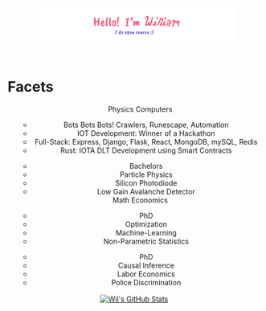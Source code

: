 <p align="center"><a href="https://tsangares.github.io"><img width="80%" alt="Hello, I'm William. I do open source!"
            src="./img/header.png" /></a></p>

<br />

# Facets
<ul align="center">
    <tr>
        <td>Physics</td>
        <td>Computers</td>
    </tr>
    <tr>
        <td>
            <ul>
                <li>Bots Bots Bots! Crawlers, Runescape, Automation</li>
                <li>IOT Development: Winner of a Hackathon</li>
                <li>Full-Stack: Express, Django, Flask, React, MongoDB, mySQL, Redis</li>
                <li>Rust: IOTA DLT Development using Smart Contracts</li>
            </ul>
        </td>
        <td>
            <ul>
                <li>Bachelors</li>
                <li>Particle Physics</li>
                <li>Silicon Photodiode</li>
                <li>Low Gain Avalanche Detector</li>
            </ul>
        </td>
    </tr>
    <tr>
        <td>Math</td>
        <td>Economics</td>
    </tr>
    <tr>
        <td>
            <ul>
                <li>PhD</li>
                <li>Optimization</li>
                <li>Machine-Learning</li>
                <li>Non-Parametric Statistics</li>
            </ul>
        </td>
        <td>
            <ul>
                <li>PhD</li>
                <li>Causal Inference</li>
                <li>Labor Economics</li>
                <li>Police Discrimination</li>
            </ul>
        </td>
    </tr>
</ul>

<div align="center">
    <a align="center" href="https://github.com/Tsangares">
        <img align="center"
            src="https://github-readme-stats.vercel.app/api?username=Tsangares&show_icons=true&line_height=27&count_private=truetext_color=c9cacc&icon_color=2bbc8a&bg_color=1d1f21"
            alt="Wil's GitHub Stats" />
    </a>
</div>
